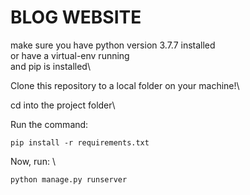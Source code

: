 # BLOG WEBSITE
make sure you have python version 3.7.7 installed\
or have a virtual-env running\
and pip is installed\

Clone this repository to a local folder on your machine!\

cd into the project folder\

Run the command:
```
pip install -r requirements.txt
```

Now, run: \
```
python manage.py runserver
```
